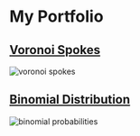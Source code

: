 # My Portfolio

## [Voronoi Spokes](https://editor.p5js.org/chuffrey/sketches/UH9oULs3I)
![voronoi spokes](https://user-images.githubusercontent.com/10823453/209936236-8e869392-f6ff-4ce3-8a9e-b9d2f746d0ca.png)

## [Binomial Distribution](https://editor.p5js.org/chuffrey/sketches/DlLJtBOoy)
![binomial probabilities](https://user-images.githubusercontent.com/10823453/211907913-8bc7b21b-cd19-4470-8be0-5d8b1d0f87e7.png)
